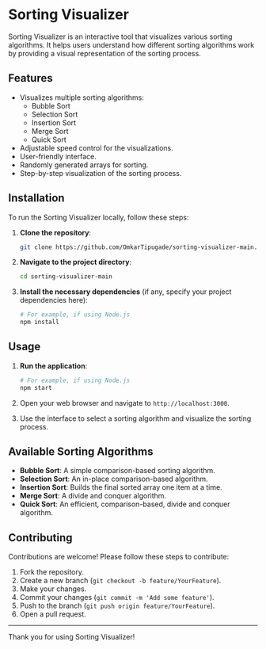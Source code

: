 # Sorting Visualizer

Sorting Visualizer is an interactive tool that visualizes various sorting algorithms. It helps users understand how different sorting algorithms work by providing a visual representation of the sorting process.

## Features

- Visualizes multiple sorting algorithms:
  - Bubble Sort
  - Selection Sort
  - Insertion Sort
  - Merge Sort
  - Quick Sort
- Adjustable speed control for the visualizations.
- User-friendly interface.
- Randomly generated arrays for sorting.
- Step-by-step visualization of the sorting process.

## Installation

To run the Sorting Visualizer locally, follow these steps:

1. **Clone the repository**:
   ```sh
   git clone https://github.com/OmkarTipugade/sorting-visualizer-main.git
   ```
2. **Navigate to the project directory**:
   ```sh
   cd sorting-visualizer-main
   ```
3. **Install the necessary dependencies** (if any, specify your project dependencies here):
   ```sh
   # For example, if using Node.js
   npm install
   ```

## Usage

1. **Run the application**:
   ```sh
   # For example, if using Node.js
   npm start
   ```
2. Open your web browser and navigate to `http://localhost:3000`.

3. Use the interface to select a sorting algorithm and visualize the sorting process.

## Available Sorting Algorithms

- **Bubble Sort**: A simple comparison-based sorting algorithm.
- **Selection Sort**: An in-place comparison-based algorithm.
- **Insertion Sort**: Builds the final sorted array one item at a time.
- **Merge Sort**: A divide and conquer algorithm.
- **Quick Sort**: An efficient, comparison-based, divide and conquer algorithm.

## Contributing

Contributions are welcome! Please follow these steps to contribute:

1. Fork the repository.
2. Create a new branch (`git checkout -b feature/YourFeature`).
3. Make your changes.
4. Commit your changes (`git commit -m 'Add some feature'`).
5. Push to the branch (`git push origin feature/YourFeature`).
6. Open a pull request.

---

Thank you for using Sorting Visualizer!
